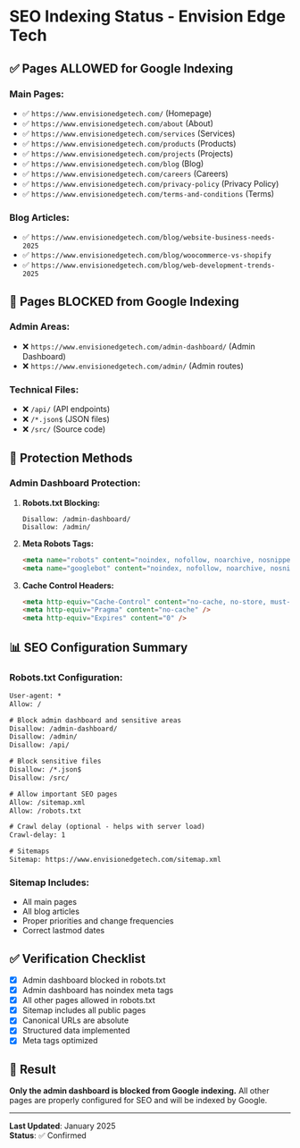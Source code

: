 # SEO Indexing Status - Envision Edge Tech

## ✅ **Pages ALLOWED for Google Indexing**

### **Main Pages:**
- ✅ `https://www.envisionedgetech.com/` (Homepage)
- ✅ `https://www.envisionedgetech.com/about` (About)
- ✅ `https://www.envisionedgetech.com/services` (Services)
- ✅ `https://www.envisionedgetech.com/products` (Products)
- ✅ `https://www.envisionedgetech.com/projects` (Projects)
- ✅ `https://www.envisionedgetech.com/blog` (Blog)
- ✅ `https://www.envisionedgetech.com/careers` (Careers)
- ✅ `https://www.envisionedgetech.com/privacy-policy` (Privacy Policy)
- ✅ `https://www.envisionedgetech.com/terms-and-conditions` (Terms)

### **Blog Articles:**
- ✅ `https://www.envisionedgetech.com/blog/website-business-needs-2025`
- ✅ `https://www.envisionedgetech.com/blog/woocommerce-vs-shopify`
- ✅ `https://www.envisionedgetech.com/blog/web-development-trends-2025`

## 🚫 **Pages BLOCKED from Google Indexing**

### **Admin Areas:**
- ❌ `https://www.envisionedgetech.com/admin-dashboard/` (Admin Dashboard)
- ❌ `https://www.envisionedgetech.com/admin/` (Admin routes)

### **Technical Files:**
- ❌ `/api/` (API endpoints)
- ❌ `/*.json$` (JSON files)
- ❌ `/src/` (Source code)

## 🔧 **Protection Methods**

### **Admin Dashboard Protection:**
1. **Robots.txt Blocking:**
   ```
   Disallow: /admin-dashboard/
   Disallow: /admin/
   ```

2. **Meta Robots Tags:**
   ```html
   <meta name="robots" content="noindex, nofollow, noarchive, nosnippet, noimageindex" />
   <meta name="googlebot" content="noindex, nofollow, noarchive, nosnippet, noimageindex" />
   ```

3. **Cache Control Headers:**
   ```html
   <meta http-equiv="Cache-Control" content="no-cache, no-store, must-revalidate" />
   <meta http-equiv="Pragma" content="no-cache" />
   <meta http-equiv="Expires" content="0" />
   ```

## 📊 **SEO Configuration Summary**

### **Robots.txt Configuration:**
```txt
User-agent: *
Allow: /

# Block admin dashboard and sensitive areas
Disallow: /admin-dashboard/
Disallow: /admin/
Disallow: /api/

# Block sensitive files
Disallow: /*.json$
Disallow: /src/

# Allow important SEO pages
Allow: /sitemap.xml
Allow: /robots.txt

# Crawl delay (optional - helps with server load)
Crawl-delay: 1

# Sitemaps
Sitemap: https://www.envisionedgetech.com/sitemap.xml
```

### **Sitemap Includes:**
- All main pages
- All blog articles
- Proper priorities and change frequencies
- Correct lastmod dates

## ✅ **Verification Checklist**

- [x] Admin dashboard blocked in robots.txt
- [x] Admin dashboard has noindex meta tags
- [x] All other pages allowed in robots.txt
- [x] Sitemap includes all public pages
- [x] Canonical URLs are absolute
- [x] Structured data implemented
- [x] Meta tags optimized

## 🎯 **Result**

**Only the admin dashboard is blocked from Google indexing.** All other pages are properly configured for SEO and will be indexed by Google.

---

**Last Updated**: January 2025  
**Status**: ✅ Confirmed 